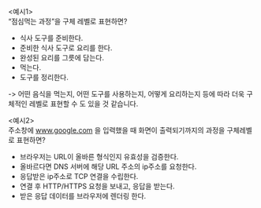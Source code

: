 <예시1>  
“점심먹는 과정”을 구체 레벨로 표현하면?

- 식사 도구를 준비한다.
- 준비한 식사 도구로 요리를 한다.
- 완성된 요리를 그릇에 담는다.
- 먹는다.
- 도구를 정리한다.

-> 어떤 음식을 먹는지, 어떤 도구를 사용하는지, 어떻게 요리하는지 등에 따라 더욱 구체적인 레벨로 표현할 수 도 있을 것 같습니다.


<예시2>  
주소창에 www.google.com 을 입력했을 때 화면이 출력되기까지의 과정을 구체레벨로 표현하면?

- 브라우저는 URL이 올바른 형식인지 유효성을 검증한다.
- 올바르다면 DNS 서버에 해당 URL 주소의 ip주소를 요청한다.
- 응답받은 ip주소로 TCP 연결을 수립한다.
- 연결 후 HTTP/HTTPS 요청을 보내고, 응답을 받는다.
- 받은 응답 데이터를 브라우저에 렌더링 한다.